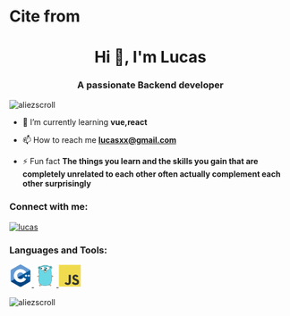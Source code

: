 # Cite from
<h1 align="center">Hi 👋, I'm Lucas</h1>
<h3 align="center">A passionate Backend developer</h3>

<p align="left"> <img src="https://komarev.com/ghpvc/?username=aliezscroll&label=Profile%20views&color=0e75b6&style=flat" alt="aliezscroll" /> </p>

- 🌱 I’m currently learning **vue,react**

- 📫 How to reach me **lucasxx@gmail.com**

- ⚡ Fun fact **The things you learn and the skills you gain that are completely unrelated to each other often actually complement each other surprisingly**

<h3 align="left">Connect with me:</h3>
<p align="left">
<a href="https://twitter.com/lucas" target="blank"><img align="center" src="https://raw.githubusercontent.com/rahuldkjain/github-profile-readme-generator/master/src/images/icons/Social/twitter.svg" alt="lucas" height="30" width="40" /></a>
</p>

<h3 align="left">Languages and Tools:</h3>
<p align="left"> <a href="https://www.w3schools.com/cpp/" target="_blank" rel="noreferrer"> <img src="https://raw.githubusercontent.com/devicons/devicon/master/icons/cplusplus/cplusplus-original.svg" alt="cplusplus" width="40" height="40"/> </a> <a href="https://golang.org" target="_blank" rel="noreferrer"> <img src="https://raw.githubusercontent.com/devicons/devicon/master/icons/go/go-original.svg" alt="go" width="40" height="40"/> </a> <a href="https://developer.mozilla.org/en-US/docs/Web/JavaScript" target="_blank" rel="noreferrer"> <img src="https://raw.githubusercontent.com/devicons/devicon/master/icons/javascript/javascript-original.svg" alt="javascript" width="40" height="40"/> </a> </p>

<p><img align="center" src="https://github-readme-stats.vercel.app/api/top-langs?username=aliezscroll&show_icons=true&locale=en&layout=compact" alt="aliezscroll" /></p>
